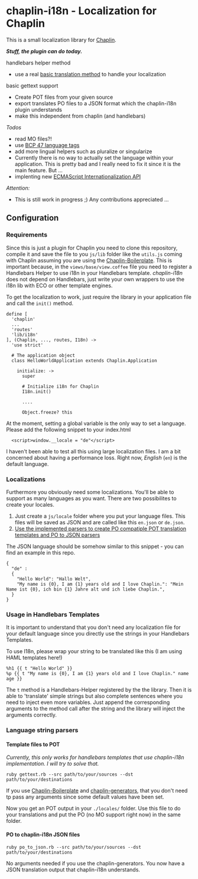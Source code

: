  chaplin-i18n - Localization for Chaplin
========================================

This is a small localization library for [Chaplin](https://github.com/chaplinjs/chaplin).

***Stuff, the plugin can do today.***

handlebars helper method
* use a real [basic translation method](#usage-in-handlebars-templates) to handle your localization

basic gettext support
* Create POT files from your given source
* export translates PO files to a JSON format which the chaplin-i18n plugin understands
* make this independent from chaplin (and handlebars)


*Todos*
* read MO files?!
* use [BCP 47 language tags](http://www.rfc-editor.org/bcp/bcp47.txt)
* add more lingual helpers such as pluralize or singularize
* Currently there is no way to actually set the language within your application. This is pretty bad and I really need to fix it since it is the main feature. But ...
* implenting new [ECMAScript Internationalization API](http://wiki.ecmascript.org/doku.php?id=globalization:specification_drafts)

*Attention:*
* This is still work in progress ;) Any contributions appreciated ...

## Configuration

### Requirements

Since this is just a plugin for Chaplin you need to clone this repository, compile it and save the file to you `js/lib` folder like the `utils.js` coming with Chaplin assuming you are using the [Chaplin-Boilerplate](https://github.com/chaplinjs/chaplin-boilerplate). This is important because, in the `views/base/view.coffee` file you need to register a Handlebars Helper to use i18n in your Handlebars template. *chaplin-i18n* does not depend on Handlebars, just write your own wrappers to use the i18n lib with ECO or other template engines.

To get the localization to work, just require the library in your application file and call the `init()` method.


````
define [
  'chaplin'
  ...
  'routes'
  'lib/i18n'
], (Chaplin, ..., routes, I18n) ->
  'use strict'

  # The application object
  class HelloWorldApplication extends Chaplin.Application

    initialize: ->
      super

      # Initialize i18n for Chaplin
      I18n.init()

      ....

      Object.freeze? this
````

At the moment, setting a global variable is the only way to set a language. Please add the following snippet to your index.html

````
  <script>window.__locale = "de"</script>
````

I haven't been able to test all this using large localization files. I am a bit concerned about having a performance loss. Right now, *English* (`en`) is the default language.

### Localizations

Furthermore you obviously need some localizations. You'll be able to support as many languages as you want. There are two possibilites to create your locales.

1. Just create a `js/locale` folder where you put your language files. This files will be saved as JSON and are called like this `en.json` or `de.json`. 
2. [Use the implemented parsers to create PO compatiple POT translation templates and PO to JSON parsers](#parsers)

The JSON language should be somehow similar to this snippet - you can find an example in this repo.

````
{
  "de" : 
  {
    "Hello World": "Hallo Welt",
    "My name is {0}, I am {1} years old and I love Chaplin.": "Mein Name ist {0}, ich bin {1} Jahre alt und ich liebe Chaplin.",
  }
}

````

### Usage in Handlebars Templates

It is important to understand that you don't need any localization file for your default language since you directly use the strings in your Handlebars Templates.

To use I18n, please wrap your string to be translated like this (I am using HAML templates here!)

````
%h1 {{ t "Hello World" }}
%p {{ t "My name is {0}, I am {1} years old and I love Chaplin." name age }}
````

The `t` method is a Handlebars-Helper registered by the the library. Then it is able to 'translate' simple strings but also complete sentences where you need to inject even more variables. Just append the corresponding arguments to the method call after the string and the library will inject the arguments correctly.

### Language string parsers

#### Template files to POT
*Currently, this only works for handlebars templates that use chaplin-i18n implementation. I will try to solve that.*

`ruby gettext.rb --src path/to/your/sources --dst path/to/your/destinations`

If you use [Chaplin-Boilerplate](https://github.com/chaplinjs/chaplin-boilerplate) and [chaplin-generators](https://github.com/pabera/chaplin-generators), that you don't need tp pass any arguments since some default values have been set.

Now you get an POT output in your `./locales/` folder. Use this file to do your translations and put the PO (no MO support right now) in the same folder.

#### PO to chaplin-i18n JSON files

`ruby po_to_json.rb --src path/to/your/sources --dst path/to/your/destinations`

No arguments needed if you use the chaplin-generators. You now have a JSON translation output that chaplin-i18n understands.